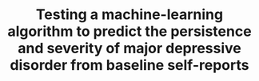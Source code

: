--- 
abstract: '' 
authors: 
 - RC Kessler
 -  HM van Loo
 -  KJ Wardenaar
 -  RM Bossarte
 -  LA Brenner
 -  T Cai
 -  ...
doi: '' 
featured: false 
publication: '*Molecular psychiatry*, 74' 
publication_short: '' 
publishDate: '2016-01-01' 
title: 'Testing a machine-learning algorithm to predict the persistence and severity of major depressive disorder from baseline self-reports' 
url_code: '' 
url_dataset: '' 
url_pdf: '' 
url_poster: '' 
url_project: '' 
url_slides: '' 
url_source: '' 
url_video: '' 
---